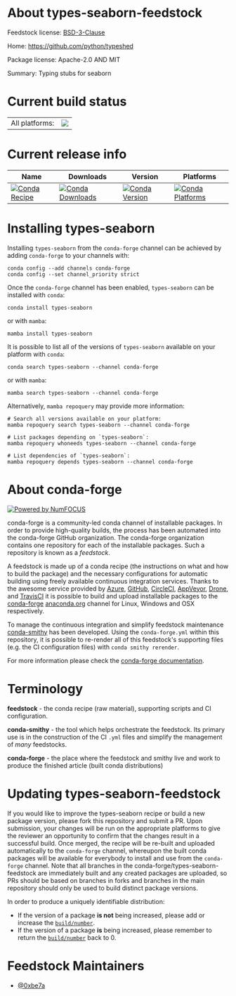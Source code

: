 About types-seaborn-feedstock
=============================

Feedstock license: [BSD-3-Clause](https://github.com/conda-forge/types-seaborn-feedstock/blob/main/LICENSE.txt)

Home: https://github.com/python/typeshed

Package license: Apache-2.0 AND MIT

Summary: Typing stubs for seaborn

Current build status
====================


<table><tr><td>All platforms:</td>
    <td>
      <a href="https://dev.azure.com/conda-forge/feedstock-builds/_build/latest?definitionId=22459&branchName=main">
        <img src="https://dev.azure.com/conda-forge/feedstock-builds/_apis/build/status/types-seaborn-feedstock?branchName=main">
      </a>
    </td>
  </tr>
</table>

Current release info
====================

| Name | Downloads | Version | Platforms |
| --- | --- | --- | --- |
| [![Conda Recipe](https://img.shields.io/badge/recipe-types--seaborn-green.svg)](https://anaconda.org/conda-forge/types-seaborn) | [![Conda Downloads](https://img.shields.io/conda/dn/conda-forge/types-seaborn.svg)](https://anaconda.org/conda-forge/types-seaborn) | [![Conda Version](https://img.shields.io/conda/vn/conda-forge/types-seaborn.svg)](https://anaconda.org/conda-forge/types-seaborn) | [![Conda Platforms](https://img.shields.io/conda/pn/conda-forge/types-seaborn.svg)](https://anaconda.org/conda-forge/types-seaborn) |

Installing types-seaborn
========================

Installing `types-seaborn` from the `conda-forge` channel can be achieved by adding `conda-forge` to your channels with:

```
conda config --add channels conda-forge
conda config --set channel_priority strict
```

Once the `conda-forge` channel has been enabled, `types-seaborn` can be installed with `conda`:

```
conda install types-seaborn
```

or with `mamba`:

```
mamba install types-seaborn
```

It is possible to list all of the versions of `types-seaborn` available on your platform with `conda`:

```
conda search types-seaborn --channel conda-forge
```

or with `mamba`:

```
mamba search types-seaborn --channel conda-forge
```

Alternatively, `mamba repoquery` may provide more information:

```
# Search all versions available on your platform:
mamba repoquery search types-seaborn --channel conda-forge

# List packages depending on `types-seaborn`:
mamba repoquery whoneeds types-seaborn --channel conda-forge

# List dependencies of `types-seaborn`:
mamba repoquery depends types-seaborn --channel conda-forge
```


About conda-forge
=================

[![Powered by
NumFOCUS](https://img.shields.io/badge/powered%20by-NumFOCUS-orange.svg?style=flat&colorA=E1523D&colorB=007D8A)](https://numfocus.org)

conda-forge is a community-led conda channel of installable packages.
In order to provide high-quality builds, the process has been automated into the
conda-forge GitHub organization. The conda-forge organization contains one repository
for each of the installable packages. Such a repository is known as a *feedstock*.

A feedstock is made up of a conda recipe (the instructions on what and how to build
the package) and the necessary configurations for automatic building using freely
available continuous integration services. Thanks to the awesome service provided by
[Azure](https://azure.microsoft.com/en-us/services/devops/), [GitHub](https://github.com/),
[CircleCI](https://circleci.com/), [AppVeyor](https://www.appveyor.com/),
[Drone](https://cloud.drone.io/welcome), and [TravisCI](https://travis-ci.com/)
it is possible to build and upload installable packages to the
[conda-forge](https://anaconda.org/conda-forge) [anaconda.org](https://anaconda.org/)
channel for Linux, Windows and OSX respectively.

To manage the continuous integration and simplify feedstock maintenance
[conda-smithy](https://github.com/conda-forge/conda-smithy) has been developed.
Using the ``conda-forge.yml`` within this repository, it is possible to re-render all of
this feedstock's supporting files (e.g. the CI configuration files) with ``conda smithy rerender``.

For more information please check the [conda-forge documentation](https://conda-forge.org/docs/).

Terminology
===========

**feedstock** - the conda recipe (raw material), supporting scripts and CI configuration.

**conda-smithy** - the tool which helps orchestrate the feedstock.
                   Its primary use is in the construction of the CI ``.yml`` files
                   and simplify the management of *many* feedstocks.

**conda-forge** - the place where the feedstock and smithy live and work to
                  produce the finished article (built conda distributions)


Updating types-seaborn-feedstock
================================

If you would like to improve the types-seaborn recipe or build a new
package version, please fork this repository and submit a PR. Upon submission,
your changes will be run on the appropriate platforms to give the reviewer an
opportunity to confirm that the changes result in a successful build. Once
merged, the recipe will be re-built and uploaded automatically to the
`conda-forge` channel, whereupon the built conda packages will be available for
everybody to install and use from the `conda-forge` channel.
Note that all branches in the conda-forge/types-seaborn-feedstock are
immediately built and any created packages are uploaded, so PRs should be based
on branches in forks and branches in the main repository should only be used to
build distinct package versions.

In order to produce a uniquely identifiable distribution:
 * If the version of a package **is not** being increased, please add or increase
   the [``build/number``](https://docs.conda.io/projects/conda-build/en/latest/resources/define-metadata.html#build-number-and-string).
 * If the version of a package **is** being increased, please remember to return
   the [``build/number``](https://docs.conda.io/projects/conda-build/en/latest/resources/define-metadata.html#build-number-and-string)
   back to 0.

Feedstock Maintainers
=====================

* [@0xbe7a](https://github.com/0xbe7a/)

